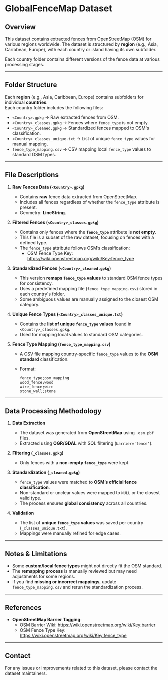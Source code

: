 # GlobalFenceMap Dataset

## Overview
This dataset contains extracted fences from OpenStreetMap (OSM) for various regions worldwide. The dataset is structured by **region** (e.g., Asia, Caribbean, Europe), with each country or island having its own subfolder.

Each country folder contains different versions of the fence data at various processing stages.

---

## Folder Structure

Each **region** (e.g., Asia, Caribbean, Europe) contains subfolders for individual **countries**.  
Each country folder includes the following files:

- `<Country>.gpkg` → Raw extracted fences from OSM.
- `<Country>_classes.gpkg` → Fences where `fence_type` is not empty.
- `<Country>_cleaned.gpkg` → Standardized fences mapped to OSM's classification.
- `<Country>_classes_unique.txt` → List of unique `fence_type` values for manual mapping.
- `fence_type_mapping.csv` → CSV mapping local `fence_type` values to standard OSM types.
  
---

## File Descriptions

1. **Raw Fences Data (`<Country>.gpkg`)**
   - Contains **raw** fence data extracted from OpenStreetMap.
   - Includes all fences regardless of whether the `fence_type` attribute is present.
   - Geometry: **LineString**.

2. **Filtered Fences (`<Country>_classes.gpkg`)**
   - Contains only fences where the **`fence_type`** attribute is **not empty**.
   - This file is a subset of the raw dataset, focusing on fences with a defined type.
   - The `fence_type` attribute follows OSM’s classification:
     - OSM Fence Type Key: https://wiki.openstreetmap.org/wiki/Key:fence_type

3. **Standardized Fences (`<Country>_cleaned.gpkg`)**
   - This version **remaps `fence_type` values** to standard OSM fence types for consistency.
   - Uses a predefined mapping file (`fence_type_mapping.csv`) stored in each country's folder.
   - Some ambiguous values are manually assigned to the closest OSM category.

4. **Unique Fence Types (`<Country>_classes_unique.txt`)**
   - Contains the **list of unique `fence_type` values** found in `<Country>_classes.gpkg`.
   - Used for mapping local values to standard OSM categories.

5. **Fence Type Mapping (`fence_type_mapping.csv`)**
   - A CSV file mapping country-specific `fence_type` values to the **OSM standard** classification.
   - Format:

     ```
     fence_type;osm_mapping
     wood_fence;wood
     wire_fence;wire
     stone_wall;stone
     ```

---

## Data Processing Methodology

1. **Data Extraction**
   - The dataset was generated from **OpenStreetMap** using `.osm.pbf` files.
   - Extracted using **OGR/GDAL** with SQL filtering (`barrier='fence'`).

2. **Filtering (`_classes.gpkg`)**
   - Only fences with a **non-empty `fence_type`** were kept.

3. **Standardization (`_cleaned.gpkg`)**
   - `fence_type` values were matched to **OSM’s official fence classification**.
   - Non-standard or unclear values were mapped to `NULL` or the closest valid type.
   - The process ensures **global consistency** across all countries.

4. **Validation**
   - The list of **unique `fence_type` values** was saved per country (`_classes_unique.txt`).
   - Mappings were manually refined for edge cases.

---

## Notes & Limitations
- Some **custom/local fence types** might not directly fit the OSM standard.
- The **remapping process** is manually reviewed but may need adjustments for some regions.
- If you find **missing or incorrect mappings**, update `fence_type_mapping.csv` and rerun the standardization process.

---

## References
- **OpenStreetMap Barrier Tagging**:
  - OSM Barrier Wiki: https://wiki.openstreetmap.org/wiki/Key:barrier
  - OSM Fence Type Key: https://wiki.openstreetmap.org/wiki/Key:fence_type

---

## Contact
For any issues or improvements related to this dataset, please contact the dataset maintainers.
